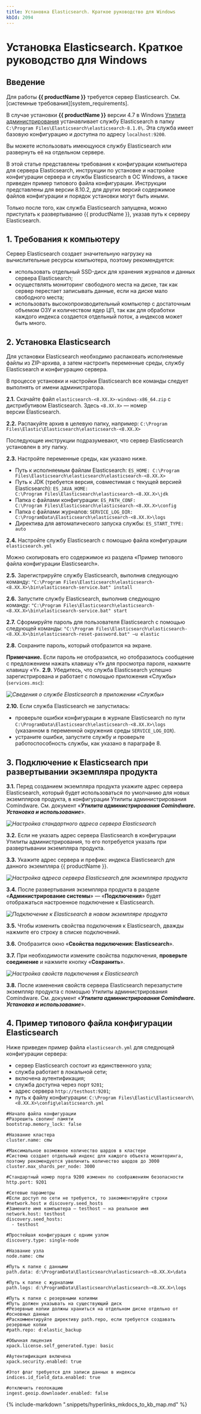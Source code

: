 ```yaml
---
title: Установка Elasticsearch. Краткое руководство для Windows
kbId: 2094
---
```


# Установка Elasticsearch. Краткое руководство для Windows

## Введение

Для работы **{{ productName }}** требуется сервер Elasticsearch. См. [системные требования][system_requirements].

В случае установки **{{ productName }}** версии 4.7 в Windows [Утилита администрирования](https://kb.comindware.ru/category.php?id=414) устанавливает службу Elasticsearch в папку `C:\Program Files\Elasticsearch\elasticsearch-8.1.0\`. Эта служба имеет базовую конфигурацию и доступна по адресу `localhost:9200`.

Вы можете использовать имеющуюся службу Elasticsearch или развернуть её на отдельном сервере.

В этой статье представлены требования к конфигурации компьютера для сервера Elasticsearch, инструкции по установке и настройке конфигурации сервера и службы Elasticsearch в ОС Windows, а также приведен пример типового файла конфигурации. Инструкции представлены для версии 8.10.2, для других версий содержимое файлов конфигурации и порядок установки могут быть иными.

Только после того, как служба Elasticsearch запущена, можно приступать к развертыванию {{ productName }}, указав путь к серверу Elasticsearch.

## 1. Требования к компьютеру

Сервер Elasticsearch создает значительную нагрузку на вычислительные ресурсы компьютера, поэтому рекомендуется:

- использовать отдельный SSD-диск для хранения журналов и данных сервера Elasticsearch;
- осуществлять мониторинг свободного места на диске, так как сервер перестает записывать данные, если на диске мало свободного места;
- использовать высокопроизводительный компьютер с достаточным объемом ОЗУ и количеством ядер ЦП, так как для обработки каждого индекса создается отдельный поток, а индексов может быть много.

## 2. Установка Elasticsearch

Для установки Elasticsearch необходимо распаковать исполняемые файлы из ZIP-архива, а затем настроить переменные среды, службу Elasticsearch и конфигурацию сервера.

В процессе установки и настройки Elasticsearch все команды следует выполнять от имени администратора.

**2.1.** Скачайте файл `elasticsearch-<8.XX.X>-windows-x86_64.zip` c дистрибутивом Elasticsearch. Здесь `<8.XX.X>` — номер версии Elasticsearch.

**2.2.** Распакуйте архив в целевую папку, например: `C:\Program Files\Elastic\Elasticsearch\elasticsearch-<8.XX.X>`

Последующие инструкции подразумевают, что сервер Elasticsearch установлен в эту папку.

**2.3.** Настройте переменные среды, как указано ниже.

- Путь к исполняемым файлам Elasticsearch: `ES_HOME: C:\Program Files\Elasticsearch\elasticsearch\elasticsearch-<8.XX.X>`
- Путь к JDK (требуется версия, совместимая с текущей версией Elasticsearch): `ES_JAVA_HOME: C:\Program Files\Elasticsearch\elasticsearch-<8.XX.X>\jdk`
- Папка с файлами конфигурации: `ES_PATH_CONF: C:\Program Files\Elasticsearch\elasticsearch-<8.XX.X>\config`
- Папка с файлами журналов: `SERVICE_LOG_DIR: C:\ProgramData\Elasticsearch\elasticsearch-<8.XX.X>\logs`
- Директива для автоматического запуска службы: `ES_START_TYPE: auto`

**2.4.** Настройте службу Elasticsearch с помощью файла конфигурации `elasticsearch.yml`

Можно скопировать его содержимое из раздела «Пример типового файла конфигурации Elasticsearch».

**2.5.** Зарегистрируйте службу Elasticsearch, выполнив следующую команду: `"C:\Program Files\Elasticsearch\elasticsearch-<8.XX.X>\bin\elasticsearch-service.bat" install`

**2.6.** Запустите службу Elasticsearch, выполнив следующую команду: `"C:\Program Files\Elasticsearch\elasticsearch-<8.XX.X>\bin\elasticsearch-service.bat" start`

**2.7.** Сформируйте пароль для пользователя Elasticsearch с помощью следующей команды: `"C:\Program Files\Elasticsearch\elasticsearch-<8.XX.X>\bin\elasticsearch-reset-password.bat" –u elastic`

**2.8.** Сохраните пароль, который отобразится на экране. 

**Примечание.** Если пароль не отобразился, но отобразилось сообщение с предложением нажать клавишу «Y» для просмотра пароля, нажмите клавишу «Y».
**2.9.** Убедитесь, что служба Elasticsearch успешно зарегистрирована и работает с помощью приложения «Службы» (`services.msc`):

_![Сведения о службе Elasticsearch в приложении «Службы»](https://kb.comindware.ru/assets/Picture5.png)_

**2.10.** Если служба Elasticsearch не запустилась:

- проверьте ошибки конфигурации в журнале Elasticsearch по пути `C:\ProgramData\Elasticsearch\elasticsearch-<8.XX.X>\logs` (указанном в переменной окружения среды `SERVICE_LOG_DIR`).
- устраните ошибки, запустите службу и проверьте работоспособность службы, как указано в параграфе 8.

## 3. Подключение к Elasticsearch при развертывании экземпляра продукта

**3.1.** Перед созданием экземпляра продукта укажите адрес сервера Elasticsearch, который будет использоваться по умолчанию для новых экземпляров продукта, в конфигурации Утилиты администрирования Comindware. См. документ «***Утилита администрирования Comindware. Установка и использование***».

_![Настройка стандартного адреса сервера Elasticsearch](https://kb.comindware.ru/assets/Picture6.png)_

**3.2.** Если не указать адрес сервера Elasticsearch в конфигурации Утилиты администрирования, то его потребуется указать при развертывании экземпляра продукта.

**3.3.** Укажите адрес сервера и префикс индекса Elasticsearch для данного экземпляра {{ productName }}.

_![Настройка адреса сервера Elasticsearch для экземпляра продукта](https://kb.comindware.ru/assets/Picture7.png)_

**3.4.** После развертывания экземпляра продукта в разделе «**Администрирование системы**» — «**Подключения**» будет отображаться настроенное подключение к Elasticsearch.

_![Подключение к Elasticsearch в новом экземпляре продукта](https://kb.comindware.ru/assets/Picture8.png)_

**3.5.** Чтобы изменить свойства подключения к Elasticsearch, дважды нажмите его строку в списке подключений.

**3.6.** Отобразится окно «**Свойства подключения: Elasticsearch**».

**3.7.** При необходимости измените свойства подключения, **проверьте соединение** и нажмите кнопку «**Сохранить**».

_![Настройка свойств подключения к Elasticsearch](https://kb.comindware.ru/assets/Picture9.png)_

**3.8.** После изменения свойств сервера Elasticsearch перезапустите экземпляр продукта с помощью Утилиты администрирования Comindware. См. документ «***Утилита администрирования Comindware. Установка и использование***».

## 4. Пример типового файла конфигурации Elasticsearch

Ниже приведен пример файла `elasticsearch.yml` для следующей конфигурации сервера:

- сервер Elasticsearch состоит из единственного узла;
- служба работает в локальной сети;
- включена аутентификация;
- служба доступна через порт `9201`;
- адрес сервера `http://testhost:9201`;
- путь к файлу конфигурации: `C:\Program Files\Elastic\Elasticsearch\<8.XX.X>\config\elasticsearch.yml`

```
#Начало файла конфигурации
#Разрешить свопинг памяти
bootstrap.memory_lock: false

#Название кластера
cluster.name: cmw

#Максимальное возможное количество шардов в кластере
#Система создает отдельный индекс для каждого объекта мониторинга, поэтому рекомендуется увеличить количество шардов до 3000
cluster.max_shards_per_node: 3000

#Стандартный номер порта 9200 изменен по соображениям безопасности
http.port: 9201

#Сетевые параметры
#Если доступ по сети не требуется, то закомментируйте строки #network.host и discovery.seed_hosts
#Замените имя компьютера — testhost — на реальное имя
network.host: testhost
discovery.seed_hosts:
  - testhost

#Простейшая конфигурация с одним узлом
discovery.type: single-node

#Название узла
node.name: cmw

#Путь к папке с данными
path.data: d:\ProgramData\Elasticsearch\elasticsearch-<8.XX.X>\data

#Путь к папке с журналами
path.logs: d:\ProgramData\Elasticsearch\elasticsearch-<8.XX.X>\logs

#Путь к папке с резервными копиями
#Путь должен указывать на существующий диск
#Резервные копии должны храниться на отдельном диске отдельно от #основных данных
#Раскомментируйте директиву path.repo, если требуется создавать резервные копии
#path.repo: d:elastic_backup

#Обычная лицензия
xpack.license.self_generated.type: basic

#Аутентификация включена
xpack.security.enabled: true

#Этот флаг требуется для записи данных в индексы
indices.id_field_data.enabled: true

#отключить геолокацию
ingest.geoip.downloader.enabled: false
```



{% include-markdown ".snippets/hyperlinks_mkdocs_to_kb_map.md" %}
